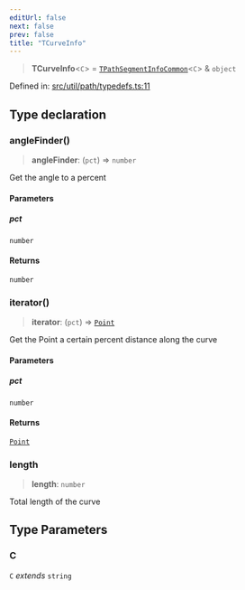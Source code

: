```yaml
---
editUrl: false
next: false
prev: false
title: "TCurveInfo"
---
```


> **TCurveInfo**\<`C`\> = [`TPathSegmentInfoCommon`](/api/type-aliases/tpathsegmentinfocommon/)\<`C`\> & `object`

Defined in: [src/util/path/typedefs.ts:11](https://github.com/fabricjs/fabric.js/blob/e114448a1bce9b68a3e1bba337bc0c83a35c1aa5/src/util/path/typedefs.ts#L11)

## Type declaration

### angleFinder()

> **angleFinder**: (`pct`) => `number`

Get the angle to a percent

#### Parameters

##### pct

`number`

#### Returns

`number`

### iterator()

> **iterator**: (`pct`) => [`Point`](/api/classes/point/)

Get the Point a certain percent distance along the curve

#### Parameters

##### pct

`number`

#### Returns

[`Point`](/api/classes/point/)

### length

> **length**: `number`

Total length of the curve

## Type Parameters

### C

`C` *extends* `string`
